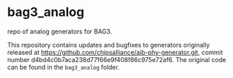 # bag3_analog

repo of analog generators for BAG3.

This repository contains updates and bugfixes to generators originally released at
https://github.com/chipsalliance/aib-phy-generator.git, commit number
d4bd4c0b7aca238d77f66e9f408f86c975e72af6.  The original code can be found in
the `bag3_analog` folder.
